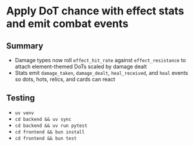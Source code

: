 # Apply DoT chance with effect stats and emit combat events

## Summary
- Damage types now roll `effect_hit_rate` against `effect_resistance` to attach element-themed DoTs scaled by damage dealt
- Stats emit `damage_taken`, `damage_dealt`, `heal_received`, and `heal` events so dots, hots, relics, and cards can react

## Testing
- `uv venv`
- `cd backend && uv sync`
- `cd backend && uv run pytest`
- `cd frontend && bun install`
- `cd frontend && bun test`

